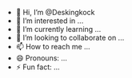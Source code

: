 - 👋 Hi, I’m @Deskingkock
- 👀 I’m interested in ...
- 🌱 I’m currently learning ...
- 💞️ I’m looking to collaborate on ...
- 📫 How to reach me ...
- 😄 Pronouns: ...
- ⚡ Fun fact: ...

<!---
Deskingkock/Deskingkock is a ✨ special ✨ repository because its `README.md` (this file) appears on your GitHub profile.
You can click the Preview link to take a look at your changes.
--->

